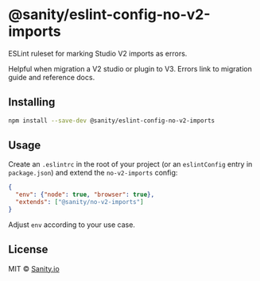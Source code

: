 # @sanity/eslint-config-no-v2-imports

ESLint ruleset for marking Studio V2 imports as errors.

Helpful when migration a V2 studio or plugin to V3. Errors link to migration guide and reference docs.

## Installing

```bash
npm install --save-dev @sanity/eslint-config-no-v2-imports
```

## Usage

Create an `.eslintrc` in the root of your project (or an `eslintConfig` entry in `package.json`) and extend the `no-v2-imports` config:

```json
{
  "env": {"node": true, "browser": true},
  "extends": ["@sanity/no-v2-imports"]
}
```

Adjust `env` according to your use case.

## License

MIT © [Sanity.io](https://www.sanity.io/)
